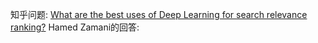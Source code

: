 知乎问题: [What are the best uses of Deep Learning for search relevance ranking?](https://www.quora.com/What-are-the-best-uses-of-Deep-Learning-for-search-relevance-ranking)
Hamed Zamani的回答:
